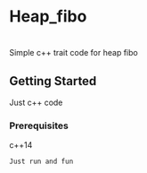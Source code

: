 # Heap_fibo
# 

Simple c++ trait code for heap fibo

## Getting Started

Just c++ code

### Prerequisites

c++14

```
Just run and fun
```
